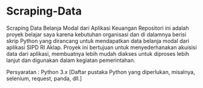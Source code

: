 # Scraping-Data
Scraping Data Belanja Modal dari Aplikasi Keuangan
Repositori ini adalah proyek belajar saya karena kebutuhan organisasi dan di dalamnya berisi skrip Python yang dirancang untuk mendapatkan data belanja modal dari aplikasi SIPD RI Aklap. Proyek ini bertujuan untuk menyederhanakan akuisisi data dari aplikasi, membuatnya lebih mudah diakses untuk diproses lebih lanjut dan digunakan dalam kegiatan pemerintahan.

Persyaratan :
Python 3.x
[Daftar pustaka Python yang diperlukan, misalnya, selenium, request, panda, dll.]
